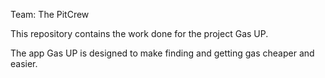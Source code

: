 Team: The PitCrew

This repository contains the work done for the project Gas UP.

The app Gas UP is designed to make finding and getting gas cheaper and easier.
